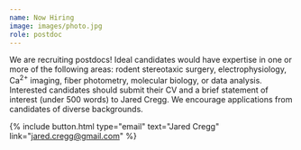 ```yaml
---
name: Now Hiring
image: images/photo.jpg
role: postdoc
---
```


We are recruiting postdocs! Ideal candidates would have expertise in one or more of the following areas: rodent stereotaxic surgery, electrophysiology, Ca<sup>2+</sup> imaging, fiber photometry, molecular biology, or data analysis. Interested candidates should submit their CV and a brief statement of interest (under 500 words) to Jared Cregg. We encourage applications from candidates of diverse backgrounds.

{%
  include button.html
  type="email"
  text="Jared Cregg"
  link="jared.cregg@gmail.com"
%}
